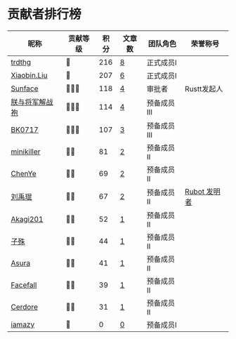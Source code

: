# 贡献者排行榜
| 昵称 | 贡献等级 | 积分 | 文章数 | 团队角色 | 荣誉称号 |
| --- | --- | --- | --- | --- | --- |
| [trdthg](https://github.com/trdthg) | 💎 | 216 | [8](https://github.com/search?q=repo%3Arustlang-cn%2FRustt+assignee%3Atrdthg+state%3Aclosed&type=Issues&ref=advsearch) | 正式成员I |  |
| [Xiaobin.Liu](https://github.com/lxbwolf) | 💎 | 207 | [6](https://github.com/search?q=repo%3Arustlang-cn%2FRustt+assignee%3Alxbwolf+state%3Aclosed&type=Issues&ref=advsearch) | 正式成员I |  |
| [Sunface](https://github.com/sunface) | 🌟🌟🌟 | 118 | [4](https://github.com/search?q=repo%3Arustlang-cn%2FRustt+assignee%3Asunface+state%3Aclosed&type=Issues&ref=advsearch) | 审批者 | Rustt发起人 |
| [朕与将军解战袍](https://github.com/a1393323447) | 🌟🌟🌟 | 114 | [4](https://github.com/search?q=repo%3Arustlang-cn%2FRustt+assignee%3Aa1393323447+state%3Aclosed&type=Issues&ref=advsearch) | 预备成员III |  |
| [BK0717](https://github.com/hyuuko) | 🌟🌟🌟 | 107 | [3](https://github.com/search?q=repo%3Arustlang-cn%2FRustt+assignee%3Ahyuuko+state%3Aclosed&type=Issues&ref=advsearch) | 预备成员III |  |
| [minikiller](https://github.com/minikiller) | 🌟🌟 | 81 | [2](https://github.com/search?q=repo%3Arustlang-cn%2FRustt+assignee%3Aminikiller+state%3Aclosed&type=Issues&ref=advsearch) | 预备成员II |  |
| [ChenYe](https://github.com/Ch3nYe) | 🌟🌟 | 69 | [2](https://github.com/search?q=repo%3Arustlang-cn%2FRustt+assignee%3ACh3nYe+state%3Aclosed&type=Issues&ref=advsearch) | 预备成员II |  |
| [刘禹琨](https://github.com/mrxiaozhuox) | 🌟🌟 | 67 | [2](https://github.com/search?q=repo%3Arustlang-cn%2FRustt+assignee%3Amrxiaozhuox+state%3Aclosed&type=Issues&ref=advsearch) | 预备成员II | [Rubot 发明者](https://github.com/studyrs/rubot) |
| [Akagi201](https://github.com/Akagi201) | 🌟🌟 | 52 | [1](https://github.com/search?q=repo%3Arustlang-cn%2FRustt+assignee%3AAkagi201+state%3Aclosed&type=Issues&ref=advsearch) | 预备成员II |  |
| [子殊](https://github.com/allenli178) | 🌟🌟 | 44 | [1](https://github.com/search?q=repo%3Arustlang-cn%2FRustt+assignee%3Aallenli178+state%3Aclosed&type=Issues&ref=advsearch) | 预备成员II |  |
| [Asura](https://github.com/asur4s) | 🌟🌟 | 41 | [1](https://github.com/search?q=repo%3Arustlang-cn%2FRustt+assignee%3Aasur4s+state%3Aclosed&type=Issues&ref=advsearch) | 预备成员II |  |
| [Facefall](https://github.com/Facefall) | 🌟🌟 | 39 | [1](https://github.com/search?q=repo%3Arustlang-cn%2FRustt+assignee%3AFacefall+state%3Aclosed&type=Issues&ref=advsearch) | 预备成员II |  |
| [Cerdore](https://github.com/Cerdore) | 🌟🌟 | 31 | [1](https://github.com/search?q=repo%3Arustlang-cn%2FRustt+assignee%3ACerdore+state%3Aclosed&type=Issues&ref=advsearch) | 预备成员II |  |
| [iamazy](https://github.com/iamazy) | 🌟 | 0 | [0](https://github.com/search?q=repo%3Arustlang-cn%2FRustt+assignee%3Aiamazy+state%3Aclosed&type=Issues&ref=advsearch) | 预备成员I |  |
